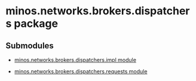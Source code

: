 # minos.networks.brokers.dispatchers package

## Submodules


* [minos.networks.brokers.dispatchers.impl module](minos.networks.brokers.dispatchers.impl.md)


* [minos.networks.brokers.dispatchers.requests module](minos.networks.brokers.dispatchers.requests.md)
